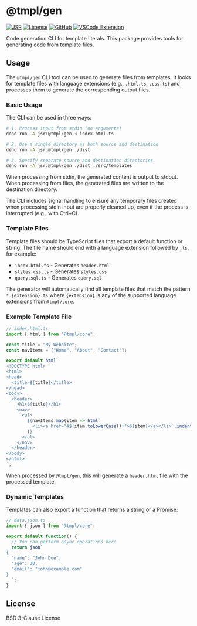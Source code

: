 # @tmpl/gen

[![JSR](https://jsr.io/badges/@tmpl/gen)](https://jsr.io/@tmpl/gen)
[![License](https://img.shields.io/badge/license-MIT-green.svg)](https://github.com/90dy/typescript-template-engine/blob/main/LICENSE)
[![GitHub](https://img.shields.io/badge/github-typescript--template--engine-blue.svg)](https://github.com/90dy/typescript-template-engine)
[![VSCode Extension](https://img.shields.io/visual-studio-marketplace/v/90dy.ts-tmpl-engine-vscode?label=VSCode%20Extension)](https://marketplace.visualstudio.com/items?itemName=90dy.ts-tmpl-engine-vscode)

Code generation CLI for template literals. This package provides tools for generating code from template files.

## Usage

The `@tmpl/gen` CLI tool can be used to generate files from templates. It looks for template files with language extensions (e.g., `.html.ts`, `.css.ts`) and processes them to generate the corresponding output files.

### Basic Usage

The CLI can be used in three ways:

```bash
# 1. Process input from stdin (no arguments)
deno run -A jsr:@tmpl/gen < index.html.ts

# 2. Use a single directory as both source and destination
deno run -A jsr:@tmpl/gen ./dist

# 3. Specify separate source and destination directories
deno run -A jsr:@tmpl/gen ./dist ./src/templates
```

When processing from stdin, the generated content is output to stdout. When processing from files, the generated files are written to the destination directory.

The CLI includes signal handling to ensure any temporary files created when processing stdin input are properly cleaned up, even if the process is interrupted (e.g., with Ctrl+C).

### Template Files

Template files should be TypeScript files that export a default function or string. The file name should end with a language extension followed by `.ts`, for example:

- `index.html.ts` - Generates `header.html`
- `styles.css.ts` - Generates `styles.css`
- `query.sql.ts` - Generates `query.sql`

The generator will automatically find all template files that match the pattern `*.{extension}.ts` where `{extension}` is any of the supported language extensions from `@tmpl/core`.

### Example Template File

```typescript
// index.html.ts
import { html } from "@tmpl/core";

const title = "My Website";
const navItems = ["Home", "About", "Contact"];

export default html`
<!DOCTYPE html>
<html>
<head>
  <title>${title}</title>
</head>
<body>
  <header>
    <h1>${title}</h1>
    <nav>
      <ul>
        ${navItems.map(item => html`
          <li><a href="#${item.toLowerCase()}">${item}</a></li>`.indent(-2)
        )}
      </ul>
    </nav>
  </header>
</body>
</html>
`;
```

When processed by `@tmpl/gen`, this will generate a `header.html` file with the processed template.

### Dynamic Templates

Templates can also export a function that returns a string or a Promise:

```typescript
// data.json.ts
import { json } from "@tmpl/core";

export default function() {
  // You can perform async operations here
  return json`
{
  "name": "John Doe",
  "age": 30,
  "email": "john@example.com"
}
  `;
}
```

## License

BSD 3-Clause License
